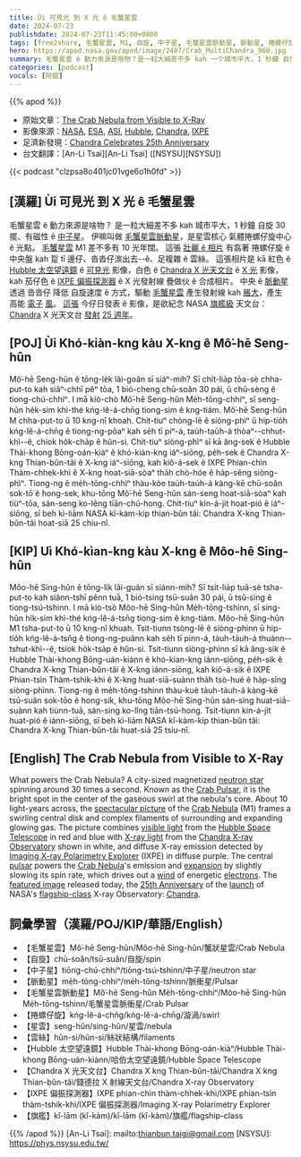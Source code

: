 ```yaml
---
title: Ùi 可見光 到 X 光 ê 毛蟹星雲
date: 2024-07-23
publishdate: 2024-07-23T11:45:00+0800
tags: [free2share, 毛蟹星雲, M1, 自旋, 中子星, 毛蟹星雲脈動星, 脈動星, 捲螺仔旋, 星雲, 雲絲, Hubble 太空望遠鏡, Chandra X 光天文台, IXPE 偏振探測器, 旗艦]
hero: https://apod.nasa.gov/apod/image/2407/Crab_MultiChandra_960.jpg
summary: 毛蟹星雲 ê 動力來源是啥物？是一粒大細差不多 kah 一个城市平大，1 秒鐘 自旋 30 擺、有磁性 ê 中子星。
categories: [podcast]
vocals: [阿錕]
---
```


{{% apod %}}

- 原始文章：[The Crab Nebula from Visible to X-Ray](https://apod.nasa.gov/apod/ap240723.html)
- 影像來源：[NASA](https://www.nasa.gov/), [ESA](https://www.esa.int/), [ASI](https://www.asi.it), [Hubble](https://science.nasa.gov/mission/hubble/), [Chandra](https://www.nasa.gov/mission/chandra-x-ray-observatory/), [IXPE](https://www.nasa.gov/mission/imaging-x-ray-polarimetry-explorer-ixpe/)
- 足濟新發現：[Chandra Celebrates 25th Anniversary](https://chandra.harvard.edu/press/24_releases/press_072224.html)
- 台文翻譯：[An-Li Tsai][An-Li Tsai] ([NSYSU][NSYSU])

{{< podcast "clzpsa8o401jc01vge6o1h0fd" >}}

## [漢羅] Ùi 可見光 到 X 光 ê 毛蟹星雲
毛蟹星雲 ê 動力來源是啥物？
是一粒大細差不多 kah 城市平大，1 秒鐘 自旋 30 擺、有磁性 ê [中子星][neutron star]。
伊嘛叫做 [毛蟹星雲脈動星][Crab Pulsar]，是星雲核心 氣體捲螺仔旋中心 ê 光點。
[毛蟹星雲][Crab Nebula 1] M1 差不多有 10 光年闊。
這張 [壯麗 ê 相片][spectacular picture] 有翕著 捲螺仔旋 ê 中央盤 kah 踅 tī 邊仔、沓沓仔湠出去--ê、足複雜 ê 雲絲。
這張相片是 kā 紅色 ê [Hubble 太空望遠鏡][Hubble Space Telescope] ê [可見光][visible light] 影像，白色 ê [Chandra X 光天文台][Chandra X-ray Observatory] ê [X 光][X-ray light] 影像，kah 茄仔色 ê [IXPE 偏振探測器][Imaging X-ray Polarimetry Explorer] ê X 光發射線 疊做伙 ê 合成相片。
中央 ê [脈動星][pulsar] 透過 沓沓仔 降低 自旋速度 ê 方式，驅動 [毛蟹星雲][Crab Nebula 2] 產生發射線 kah [脹大][expansion]，產生 高能 [電子][electrons] [風][wind]。
[這張][featured image] 今仔日發表 ê 影像，是欲紀念 NASA [旗艦級][flagship-class] 天文台：[Chandra][Chandra] X 光天文台 [發射][launch] [25 週年][25th Anniversary]。

## [POJ] Ùi Khó-kiàn-kng kàu X-kng ê Mô͘-hē Seng-hûn
Mô͘-hē Seng-hûn ê tōng-le̍k lâi-goân sī siáⁿ-mih?
Sī chi̍t-lia̍p tōa-sè chha-put-to kah siâⁿ-chhī pêⁿ tōa, 1 bió-cheng chū-soân 30 pái, ū chû-sèng ê tiong-chú-chhiⁿ.
I mā kiò-chò Mô͘-hē Seng-hûn Me̍h-tōng-chhiⁿ, sī seng-hûn he̍k-sim khì-thé kńg-lê-á-chn̄g tiong-sim ê kng-tiám.
Mô͘-hē Seng-hûn M chha-put-to ū 10 kng-nî khoah.
Chit-tiuⁿ chòng-lē ê siòng-phìⁿ ū hip-tio̍h kńg-lê-á-chn̄g ê tiong-ng-pôaⁿ kah se̍h tī piⁿ-á, tau̍h-tau̍h-á thòaⁿ--chhut-khì--ê, chiok ho̍k-cha̍p ê hûn-si.
Chit-tiuⁿ siòng-phìⁿ sī kā âng-sek ê Hubble Thài-khong Bōng-oán-kiàⁿ ê khó-kiàn-kng iáⁿ-siōng, pe̍h-sek ê Chandra X-kng Thian-bûn-tâi ê X-kng iáⁿ-siōng, kah kiô-á-sek ê IXPE Phian-chìn Thàm-chhek-khì ê X-kng hoat-siā-sòaⁿ tha̍h chò-hóe ê ha̍p-sêng siòng-phìⁿ.
Tiong-ng ê me̍h-tōng-chhiⁿ thàu-kòe tau̍h-tau̍h-á kàng-kē chū-soân sok-tō͘ ê hong-sek, khu-tōng Mô͘-hē Seng-hûn sán-seng hoat-siā-sòaⁿ kah tiùⁿ-tōa, sán-seng ko-lêng tiān-chú-hong.
Chit-tiuⁿ kin-á-ji̍t hoat-pió ê iáⁿ-siōng, sī beh kì-liām NASA kî-kàm-kip thian-bûn tâi: Chandra X-kng Thian-bûn-tâi hoat-siā 25 chiu-nî.

## [KIP] Uì Khó-kìan-kng kàu X-kng ê Môo-hē Sing-hûn
Môo-hē Sing-hûn ê tōng-li̍k lâi-guân sī siánn-mih?
Sī tsi̍t-lia̍p tuā-sè tsha-put-to kah siânn-tshī pênn tuā, 1 bió-tsing tsū-suân 30 pái, ū tsû-sìng ê tiong-tsú-tshinn.
I mā kiò-tsò Môo-hē Sing-hûn Me̍h-tōng-tshinn, sī sing-hûn hi̍k-sim khì-thé kńg-lê-á-tsn̄g tiong-sim ê kng-tiám.
Môo-hē Sing-hûn M1 tsha-put-to ū 10 kng-nî khuah.
Tsit-tiunn tsòng-lē ê siòng-phìnn ū hip-tio̍h kńg-lê-á-tsn̄g ê tiong-ng-puânn kah se̍h tī pinn-á, ta̍uh-ta̍uh-á thuànn--tshut-khì--ê, tsiok ho̍k-tsa̍p ê hûn-si.
Tsit-tiunn siòng-phìnn sī kā âng-sik ê Hubble Thài-khong Bōng-uán-kiànn ê khó-kìan-kng iánn-siōng, pe̍h-sik ê Chandra X-kng Thian-bûn-tâi ê X-kng iánn-siōng, kah kiô-á-sik ê IXPE Phian-tsìn Thàm-tshik-khì ê X-kng huat-siā-suànn tha̍h tsò-hué ê ha̍p-sîng siòng-phìnn.
Tiong-ng ê me̍h-tōng-tshinn thàu-kuè ta̍uh-ta̍uh-á kàng-kē tsū-suân sok-tōo ê hong-sik, khu-tōng Môo-hē Sing-hûn sán-sing huat-siā-suànn kah tiùnn-tuā, sán-sing ko-lîng tiān-tsú-hong.
Tsit-tiunn kin-á-ji̍t huat-pió ê iánn-siōng, sī beh kì-liām NASA kî-kàm-kip thian-bûn tâi: Chandra X-kng Thian-bûn-tâi huat-siā 25 tsiu-nî.

## [English] The Crab Nebula from Visible to X-Ray
What powers the Crab Nebula?
A city-sized magnetized [neutron star][neutron star] spinning around 30 times a second.
Known as the [Crab Pulsar][Crab Pulsar], it is the bright spot in the center of the gaseous swirl at the nebula's core.
About 10 light-years across, the [spectacular picture][spectacular picture] of the [Crab Nebula][Crab Nebula 1] (M1) frames a swirling central disk and complex filaments of surrounding and expanding glowing gas.
The picture combines [visible light][visible light] from the [Hubble Space Telescope][Hubble Space Telescope] in red and blue with [X-ray light][X-ray light] from the [Chandra X-ray Observatory][Chandra X-ray Observatory] shown in white, and diffuse X-ray emission detected by [Imaging X-ray Polarimetry Explorer][Imaging X-ray Polarimetry Explorer] (IXPE) in diffuse purple.
The central [pulsar][pulsar] powers the [Crab Nebula][Crab Nebula 2]'s emission and [expansion][expansion] by slightly slowing its spin rate, which drives out a [wind][wind] of energetic [electrons][electrons].
The [featured image][featured image] released today, the [25th Anniversary][25th Anniversary] of the [launch][launch] of NASA's [flagship-class][flagship-class] X-ray Observatory: [Chandra][Chandra].

## 詞彙學習（漢羅/POJ/KIP/華語/English）
- 【毛蟹星雲】Mô͘-hē Seng-hûn/Môo-hē Sing-hûn/蟹狀星雲/Crab Nebula
- 【自旋】chū-soân/tsū-suân/自旋/spin
- 【中子星】tiōng-chú-chhiⁿ/tiōng-tsú-tshinn/中子星/neutron star
- 【脈動星】me̍h-tōng-chhiⁿ/me̍h-tōng-tshinn/脈衝星/Pulsar
- 【毛蟹星雲脈動星】Mô͘-hē Seng-hûn Me̍h-tōng-chhiⁿ/Môo-hē Sing-hûn Me̍h-tōng-tshinn/毛蟹星雲脈衝星/Crab Pulsar
- 【捲螺仔旋】kńg-lê-á-chn̄g/kńg-lê-á-chn̄g/漩渦/swirl
- 【星雲】seng-hûn/sing-hûn/星雲/nebula
- 【雲絲】hûn-si/hûn-si/絲狀結構/filaments
- 【Hubble 太空望遠鏡】Hubble Thài-khong Bōng-oán-kiàⁿ/Hubble Thài-khong Bōng-uán-kiànn/哈伯太空望遠鏡/Hubble Space Telescope
- 【Chandra X 光天文台】Chandra X kng Thian-bûn-tâi/Chandra X kng Thian-bûn-tâi/錢德拉 X 射線天文台/Chandra X-ray Observatory
- 【IXPE 偏振探測器】IXPE phian-chìn thàm-chhek-khì/IXPE phian-tsìn thàm-tshik-khì/IXPE 偏振探測器/Imaging X-ray Polarimetry Explorer
- 【旗艦】kî-lām (kî-kàm)/kî-lām (kî-kàm)/旗艦/flagship-class

{{% /apod %}}
[An-Li Tsai]: mailto:thianbun.taigi@gmail.com
[NSYSU]: https://phys.nsysu.edu.tw/

[copyright]: https://apod.nasa.gov/apod/fap/lib/about_apod.html#srapply
[License3]: https://creativecommons.org/licenses/by/3.0/
[License2]:https://creativecommons.org/licenses/by-nc-nd/2.0/

[neutron star]:https://apod.nasa.gov/apod/ap030201.html
[Crab Pulsar]:https://en.wikipedia.org/wiki/Crab_Pulsar
[spectacular picture]:https://i.chzbgr.com/full/9047697920/hF7BB9AC7/
[Crab Nebula 1]:https://en.wikipedia.org/wiki/Crab_Nebula
[visible light]:https://science.nasa.gov/ems/09_visiblelight/
[Hubble Space Telescope]:https://science.nasa.gov/mission/hubble/overview/about-hubble/
[X-ray light]:https://science.nasa.gov/ems/11_xrays/
[Chandra X-ray Observatory]:https://chandra.harvard.edu/about/
[Imaging X-ray Polarimetry Explorer]:https://www.nasa.gov/ixpe-overview/
[pulsar]:https://apod.nasa.gov/apod/ap210209.html
[Crab Nebula 2]:https://arxiv.org/abs/1704.02968
[expansion]:https://apod.nasa.gov/apod/ap230320.html
[wind]:https://en.wikipedia.org/wiki/Stellar_wind
[electrons]:https://www.aps.org/archives/publications/apsnews/200010/history.cfm
[featured image]:https://chandra.harvard.edu/photo/2024/25th/more.html
[25th Anniversary]:https://chandra.harvard.edu/25th/
[launch]:https://youtu.be/al0Ol3rGthE
[flagship-class]:https://en.wikipedia.org/wiki/NASA_large_strategic_science_missions
[Chandra]:https://chandra.harvard.edu/
